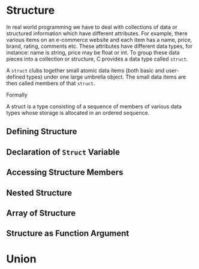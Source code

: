 # Structure

In real world programming we have to deal with collections of data or structured information which have different attributes. For example, there various items on an e-commerce website and each item has a name, price, brand, rating, comments etc. These attributes have different data types, for instance: name is string, price may be float or int. To group these data pieces into a collection or structure, C provides a data type called `struct`.

A `struct` clubs together small atomic data items (both basic and user-defined types) under one large umbrella object. The small data items are then called members of that `struct`.

Formally

A struct is a type consisting of a sequence of members of various data types whose storage is allocated in an ordered sequence.

## Defining Structure

## Declaration of `Struct` Variable

## Accessing Structure Members

## Nested Structure

## Array of Structure

## Structure as Function Argument

# Union

